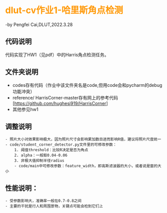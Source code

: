  # <font color= "FF9900">dlut-cv作业1-哈里斯角点检测</font>

 -by Pengfei Cai,DLUT,2022.3.28

## 代码说明

 代码实现了HW1（见pdf）中的Harris角点检测任务。
 
## 文件夹说明

- codes存有代码（作业中该文件夹名是code,但用code会和pycharm的debug功能冲突）
- reference/ HarrisCorner-master存有网上的参考代码[https://github.com/hughesj919/HarrisCorner]
- 其他参见hw1

## 调整说明

    - 照片大小对效果影响极大，因为照片尺寸会影响累加数目进而影响R值，建议将照片尺度统一
    - code/student_corner_detector.py文件里的可修改参数：
        1. 阈值threshold：比较R决定是否为角点
        2. alpha：一般取0.04-0.06
        3. 非极大值抑制半径radius 
        - code/main中可修改参数：feature_width，即高斯滤波器的大小，或者说是窗的大小

## 性能说明：
    - 受参数影响大，准确率一般在0.7-0.8之间
    - 主要的干扰是行人和周围景物，关键点可能会检到它们上
